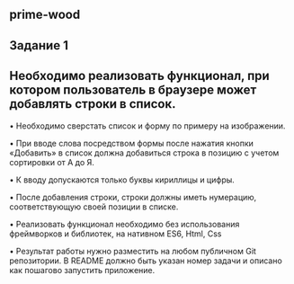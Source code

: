 ## prime-wood
## Задание 1

## Необходимо реализовать функционал, при котором пользователь в браузере может добавлять строки в список.

•	Необходимо сверстать список и форму по примеру на изображении.

•	При вводе слова посредством формы после нажатия кнопки «Добавить» в список должна добавиться строка в позицию с учетом сортировки от А до Я.

•	К вводу допускаются только буквы кириллицы и цифры.

•	После добавления строки, строки должны иметь нумерацию, соответствующую своей позиции в списке. 

•	Реализовать функционал необходимо без использования фреймворков и библиотек, на нативном ES6, Html, Css

•	Результат работы нужно разместить на любом публичном Git репозитории. В README должно быть указан номер задачи и описано как пошагово запустить приложение.
